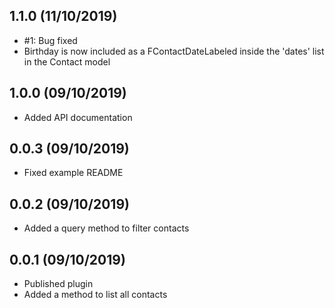 ## 1.1.0 (11/10/2019)

* #1: Bug fixed
* Birthday is now included as a FContactDateLabeled inside the 'dates' list in the Contact model

## 1.0.0 (09/10/2019)

* Added API documentation

## 0.0.3 (09/10/2019)

* Fixed example README

## 0.0.2 (09/10/2019)

* Added a query method to filter contacts

## 0.0.1 (09/10/2019)

* Published plugin
* Added a method to list all contacts
